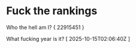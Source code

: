 # Fuck the rankings

Who the hell am I?
{ 22915451 }

What fucking year is it?
[ 2025-10-15T02:06:40Z ]

